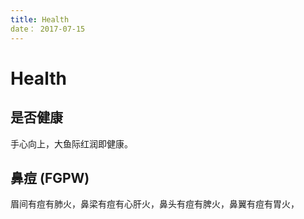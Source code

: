 ```yaml
---
title: Health
date： 2017-07-15
---
```


Health
======

是否健康
-------

手心向上，大鱼际红润即健康。

鼻痘 (FGPW)
-----------

眉间有痘有肺火，鼻梁有痘有心肝火，鼻头有痘有脾火，鼻翼有痘有胃火，
